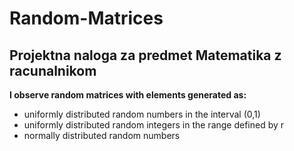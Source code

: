 # Random-Matrices
## Projektna naloga za predmet Matematika z racunalnikom

**I observe random matrices with elements generated as:**
* uniformly distributed random numbers in the interval (0,1)
* uniformly distributed random integers in the range defined by r
* normally distributed random numbers